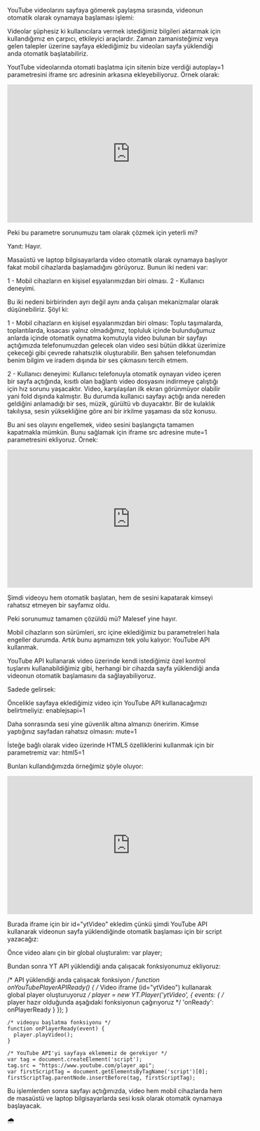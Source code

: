 YouTube videolarını sayfaya gömerek paylaşma sırasında, videonun otomatik olarak oynamaya başlaması işlemi:

Videolar şüphesiz ki kullanıcılara vermek istediğimiz bilgileri aktarmak için kullandığımız en çarpıcı, etkileyici araçlardır. Zaman zamanisteğimiz veya gelen talepler üzerine sayfaya eklediğimiz bu videoları sayfa yüklendiği anda otomatik başlatabiliriz.

YoutTube videolarında otomati başlatma için sitenin bize verdiği autoplay=1 parametresini iframe src adresinin arkasına ekleyebiliyoruz. Örnek olarak: 
<iframe width="560" height="315" src="https://www.youtube.com/embed/Mq0yEI_xpb8?autoplay=1" title="YouTube video player" frameborder="0" allow="accelerometer; autoplay; clipboard-write; encrypted-media; gyroscope; picture-in-picture" allowfullscreen></iframe>

Peki bu parametre sorunumuzu tam olarak çözmek için yeterli mi?

Yanıt: Hayır.

Masaüstü ve laptop bilgisayarlarda video otomatik olarak oynamaya başlıyor fakat mobil cihazlarda başlamadığını görüyoruz. Bunun iki nedeni var:

1 - Mobil cihazların en kişisel eşyalarımızdan biri olması.
2 - Kullanıcı deneyimi.

Bu iki nedeni birbirinden ayrı değil aynı anda çalışan mekanizmalar olarak düşünebiliriz. Şöyl ki:

1 - Mobil cihazların en kişisel eşyalarımızdan biri olması:
Toplu taşımalarda, toplantılarda, kısacası yalnız olmadığımız, topluluk içinde bulunduğumuz anlarda içinde otomatik oynatma komutuyla video bulunan bir sayfayı açtığımızda telefonumuzdan gelecek olan video sesi bütün dikkat üzerimize çekeceği gibi çevrede rahatsızlık oluşturabilir. Ben şahsen telefonumdan benim bilgim ve iradem dışında bir ses çıkmasını tercih etmem.

2 - Kullanıcı deneyimi: Kullanıcı telefonuyla otomatik oynayan video içeren bir sayfa açtığında, kısıtlı olan bağlantı video dosyasını indirmeye çalıştığı için hız sorunu yaşacaktır. Video, karşılaşılan ilk ekran görünmüyor olabilir yani fold dışında kalmıştır. Bu durumda kullanıcı sayfayı açtığı anda nereden geldiğini anlamadığı bir ses, müzik, gürültü vb duyacaktır. Bir de kulaklık takılıysa, sesin yüksekliğine göre ani bir irkilme yaşaması da söz konusu.

Bu ani ses olayını engellemek, video sesini başlangıçta tamamen kapatmakla mümkün. Bunu sağlamak için iframe src adresine mute=1 parametresini ekliyoruz. Örnek:

<iframe width="560" height="315" src="https://www.youtube.com/embed/Mq0yEI_xpb8?mute=1" title="YouTube video player" frameborder="0" allow="accelerometer; autoplay; clipboard-write; encrypted-media; gyroscope; picture-in-picture" allowfullscreen></iframe>

Şimdi videoyu hem otomatik başlatan, hem de sesini kapatarak kimseyi rahatsız etmeyen bir sayfamız oldu.

Peki sorunumuz tamamen çözüldü mü? Malesef yine hayır.

Mobil cihazların son sürümleri, src içine eklediğimiz bu parametreleri hala engeller durumda. Artık bunu aşmamızın tek yolu kalıyor: YouTube API kullanmak.

YouTube API kullanarak video üzerinde kendi istediğimiz özel kontrol tuşlarını kullanabildiğimiz gibi, herhangi bir cihazda sayfa yüklendiği anda videonun otomatik başlamasını da sağlayabiliyoruz.

Sadede gelirsek:

Öncelikle sayfaya eklediğimiz video için YouTube API kullanacağımızı belirtmeliyiz: enablejsapi=1

Daha sonrasında sesi yine güvenlik altına almanızı öneririm. Kimse yaptığınız sayfadan rahatsız olmasın: mute=1

İsteğe bağlı olarak video üzerinde HTML5 özelliklerini kullanmak için bir parametremiz var: html5=1

Bunları kullandığımızda örneğimiz şöyle oluyor:

<iframe id="ytVideo" width="560" height="315"
      src="https://www.youtube.com/embed/Mq0yEI_xpb8?mute=1&enablejsapi=1&html5=1" title="YouTube video player"
      frameborder="0" allow="accelerometer; autoplay; clipboard-write; encrypted-media; gyroscope; picture-in-picture"
      allowfullscreen></iframe>
      
Burada iframe için bir id="ytVideo" ekledim çünkü şimdi YouTube API kullanarak videonun sayfa yüklendiğinde otomatik başlaması için bir script yazacağız:

Önce video alanı çin bir global oluşturalım:
var player;

Bundan sonra YT API yüklendiği anda çalışacak fonksiyonumuz ekliyoruz:

/* API yüklendiği anda çalışacak fonksiyon */
function onYouTubePlayerAPIReady() {
	/* Video iframe (id="ytVideo") kullanarak global player oluşturuyoruz  */
      player = new YT.Player('ytVideo', {
        events: {
			/* player hazır olduğunda aşağıdaki fonksiyonun çağırıyoruz */
          'onReady': onPlayerReady
        }
      });
    }
    
    /* videoyu başlatma fonksiyonu */
    function onPlayerReady(event) {
      player.playVideo();
    }
    
    /* YouTube API'yi sayfaya eklememiz de gerekiyor */
    var tag = document.createElement('script');
    tag.src = "https://www.youtube.com/player_api";
    var firstScriptTag = document.getElementsByTagName('script')[0];
    firstScriptTag.parentNode.insertBefore(tag, firstScriptTag);
    
    
Bu işlemlerden sonra sayfayı açtığımızda, video hem mobil cihazlarda hem de masaüstü ve laptop bilgisayarlarda sesi kısık olarak otomatik oynamaya başlayacak.

🌧